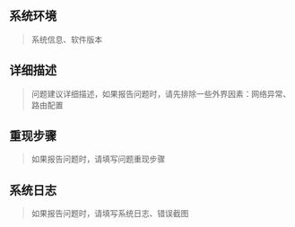 ## 系统环境

> 系统信息、软件版本

## 详细描述

> 问题建议详细描述，如果报告问题时，请先排除一些外界因素：网络异常、路由配置

## 重现步骤

> 如果报告问题时，请填写问题重现步骤

## 系统日志

> 如果报告问题时，请填写系统日志、错误截图